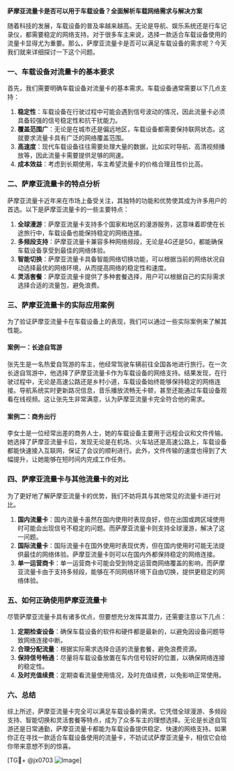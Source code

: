 **萨摩亚流量卡是否可以用于车载设备？全面解析车载网络需求与解决方案**

随着科技的发展，车载设备的普及率越来越高。无论是导航、娱乐系统还是行车记录仪，都需要稳定的网络支持。对于很多车主来说，选择一款适合车载设备使用的流量卡显得尤为重要。那么，萨摩亚流量卡是否可以满足车载设备的需求呢？今天我们就来详细探讨一下这个问题。

### 一、车载设备对流量卡的基本要求

首先，我们需要明确车载设备对流量卡的基本需求。车载设备通常需要以下几点支持：

1. **稳定性**：车载设备在行驶过程中可能会遇到信号波动的情况，因此流量卡必须具备较强的信号稳定性和抗干扰能力。
2. **覆盖范围广**：无论是在城市还是偏远地区，车载设备都需要保持联网状态。这就要求流量卡具有广泛的网络覆盖范围。
3. **高速度**：现代车载设备往往需要处理大量的数据，比如实时导航、高清视频播放等，因此流量卡需要提供足够的网速。
4. **成本效益**：考虑到长期使用，车主希望流量卡的价格合理且性价比高。

### 二、萨摩亚流量卡的特点分析

萨摩亚流量卡近年来在市场上备受关注，其独特的功能和优势使其成为许多用户的首选。以下是萨摩亚流量卡的一些主要特点：

1. **全球漫游**：萨摩亚流量卡支持多个国家和地区的漫游服务，这意味着即使在长途旅行中，车载设备也能保持稳定的网络连接。
2. **多频段支持**：萨摩亚流量卡兼容多种网络频段，无论是4G还是5G，都能确保车载设备享受到最佳的网络体验。
3. **智能切换**：萨摩亚流量卡具备智能网络切换功能，可以根据当前的网络状况自动选择最优的网络环境，从而提高网络的稳定性和速度。
4. **灵活套餐**：萨摩亚流量卡提供了多种套餐选择，用户可以根据自己的实际需求选择合适的流量包，避免浪费。

### 三、萨摩亚流量卡的实际应用案例

为了验证萨摩亚流量卡在车载设备上的表现，我们可以通过一些实际案例来了解其性能。

#### 案例一：长途自驾游

张先生是一名热爱自驾游的车主，他经常驾驶车辆前往全国各地进行旅行。在一次长途自驾游中，他选择了萨摩亚流量卡作为车载设备的网络支持。结果发现，在行驶过程中，无论是高速公路还是乡村小道，车载设备始终能够保持稳定的网络连接。导航系统实时更新路况信息，音乐播放流畅无卡顿，甚至还能通过车载设备观看在线视频。这让张先生非常满意，认为萨摩亚流量卡完全符合他的需求。

#### 案例二：商务出行

李女士是一位经常出差的商务人士，她的车载设备主要用于远程会议和文件传输。她选择了萨摩亚流量卡后，发现无论是在机场、火车站还是高速公路上，车载设备都能快速接入互联网，保证了会议的顺利进行。此外，文件传输的速度也得到了大幅提升，让她能够在短时间内完成工作任务。

### 四、萨摩亚流量卡与其他流量卡的对比

为了更好地了解萨摩亚流量卡的优势，我们不妨将其与其他常见的流量卡进行对比。

1. **国内流量卡**：国内流量卡虽然在国内使用时表现良好，但在出国或跨区域使用时可能会出现信号不稳定的问题。而萨摩亚流量卡则支持全球漫游，解决了这一问题。
2. **国际流量卡**：国际流量卡在国外使用时表现优秀，但在国内使用时可能无法提供最佳的网络体验。萨摩亚流量卡则可以在国内外都保持稳定的网络连接。
3. **单一运营商卡**：单一运营商卡可能会受到特定运营商网络覆盖的影响，而萨摩亚流量卡由于支持多频段，能够在不同网络环境下自由切换，提供更稳定的网络体验。

### 五、如何正确使用萨摩亚流量卡

尽管萨摩亚流量卡具有诸多优点，但要想充分发挥其潜力，还需要注意以下几点：

1. **定期检查设备**：确保车载设备的软件和硬件都是最新的，以避免因设备问题导致网络连接中断。
2. **合理分配流量**：根据实际需求选择合适的流量套餐，避免浪费资源。
3. **保持信号畅通**：尽量将车载设备放置在车内信号较好的位置，以确保网络连接的稳定性。
4. **及时充值续费**：定期查看流量使用情况，及时充值续费，以免影响正常使用。

### 六、总结

综上所述，萨摩亚流量卡完全可以满足车载设备的需求。它凭借全球漫游、多频段支持、智能切换和灵活套餐等特点，成为了众多车主的理想选择。无论是长途自驾游还是日常通勤，萨摩亚流量卡都能为车载设备提供稳定、快速的网络支持。如果你正在寻找一款适合车载设备使用的流量卡，不妨试试萨摩亚流量卡，相信它会给你带来意想不到的惊喜。

[TG💪+ @jx0703 ![Image](https://github.com/user-attachments/assets/dbca1d08-cadb-493c-b0ec-ad6f7a83f270)]